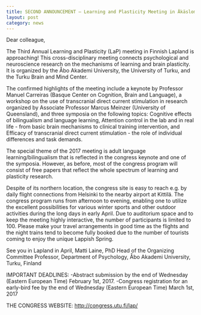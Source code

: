 ```yaml
---
title: SECOND ANNOUNCEMENT – Learning and Plasticity Meeting in Äkäslompolo, Finland, 2-5 April 2017
layout: post
category: news
---
```


Dear colleague,

The Third Annual Learning and Plasticity (LaP) meeting in Finnish Lapland is approaching! This cross-disciplinary meeting connects psychological and neuroscience research on the mechanisms of learning and brain plasticity. It is organized by the Åbo Akademi University, the University of Turku, and the Turku Brain and Mind Center. 

The confirmed highlights of the meeting include a keynote by Professor Manuel Carreiras (Basque Center on Cognition, Brain and Language), a workshop on the use of transcranial direct current stimulation in research organized by Associate Professor Marcus Meinzer (University of Queensland), and three symposia on the following topics: Cognitive effects of bilingualism and language learning, Attention control in the lab and in real life - from basic brain mechanisms to clinical training intervention, and Efficacy of transcranial direct current stimulation - the role of individual differences and task demands. 

The special theme of the 2017 meeting is adult language learning/bilingualism that is reflected in the congress keynote and one of the symposia. However, as before, most of the congress program will consist of free papers that reflect the whole spectrum of learning and plasticity research. 

Despite of its northern location, the congress site is easy to reach e.g. by daily flight connections from Helsinki to the nearby airport at Kittilä. The congress program runs from afternoon to evening, enabling one to utilize the excellent possibilities for various winter sports and other outdoor activities during the long days in early April. Due to auditorium space and to keep the meeting highly interactive, the number of participants is limited to 100. Please make your travel arrangements in good time as the flights and the night trains tend to become fully booked due to the number of tourists coming to enjoy the unique Lappish Spring.

See you in Lapland in April, 
Matti Laine, PhD
Head of the Organizing Committee 
Professor, Department of Psychology, Åbo Akademi University, Turku, Finland 

IMPORTANT DEADLINES: 
-Abstract submission by the end of Wednesday (Eastern European Time) February 1st, 2017. 
-Congress registration for an early-bird fee by the end of Wednesday (Eastern European Time) March 1st, 2017

THE CONGRESS WEBSITE:
http://congress.utu.fi/lap/
